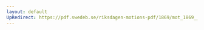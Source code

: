```yaml
---
layout: default
UpRedirect: https://pdf.swedeb.se/riksdagen-motions-pdf/1869/mot_1869__ak__00342/mot_1869__ak__00342_002.pdf
---
```

